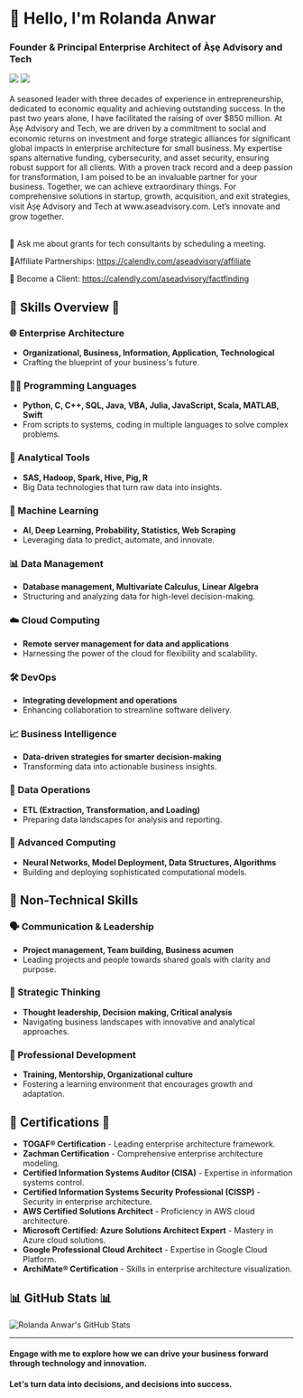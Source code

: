 <h1 align="left">👋 Hello, I'm Rolanda Anwar</h1>
<h3 align="left"> Founder & Principal Enterprise Architect of Às̩e̩ Advisory and Tech</h3>

<div align="left"> 
  <a href="https://calendly.com/aseadvisory/affiliate"><img src="https://img.shields.io/badge/Affiliate%20Partnerships-Schedule%20a%20Meeting-white?style=for-the-badge"></a>
  <a href="https://www.linkedin.com/company/aseadvisoryandtech/" target="_blank">
    <img src="https://img.shields.io/badge/LinkedIn-0077B5?style=for-the-badge&logo=linkedin&logoColor=white" target="_blank" />
  </a>
</div>

<br> 
A seasoned leader with three decades of experience in entrepreneurship, dedicated to economic equality and achieving outstanding success. In the past two years alone, I have facilitated the raising of over $850 million. At Às̩e̩ Advisory and Tech, we are driven by a commitment to social and economic returns on investment and forge strategic alliances for significant global impacts in enterprise architecture for small business. My expertise spans alternative funding, cybersecurity, and asset security, ensuring robust support for all clients. With a proven track record and a deep passion for transformation, I am poised to be an invaluable partner for your business. Together, we can achieve extraordinary things. For comprehensive solutions in startup, growth, acquisition, and exit strategies, visit Às̩e̩ Advisory and Tech at www.aseadvisory.com. 
Let’s innovate and grow together.
 <br>

<br> 

<div align="left">
 
💬 Ask me about grants for tech consultants by scheduling a meeting.

🤝Affiliate Partnerships: https://calendly.com/aseadvisory/affiliate

📝 Become a Client: https://calendly.com/aseadvisory/factfinding

 </div>


## 💼 Skills Overview 💼

### 🌐 Enterprise Architecture
- **Organizational, Business, Information, Application, Technological**
- Crafting the blueprint of your business's future.

### 👨‍💻 Programming Languages
- **Python, C, C++, SQL, Java, VBA, Julia, JavaScript, Scala, MATLAB, Swift**
- From scripts to systems, coding in multiple languages to solve complex problems.

### 🧮 Analytical Tools
- **SAS, Hadoop, Spark, Hive, Pig, R**
- Big Data technologies that turn raw data into insights.

### 🤖 Machine Learning
- **AI, Deep Learning, Probability, Statistics, Web Scraping**
- Leveraging data to predict, automate, and innovate.

### 📊 Data Management
- **Database management, Multivariate Calculus, Linear Algebra**
- Structuring and analyzing data for high-level decision-making.

### ☁️ Cloud Computing
- **Remote server management for data and applications**
- Harnessing the power of the cloud for flexibility and scalability.

### 🛠️ DevOps
- **Integrating development and operations**
- Enhancing collaboration to streamline software delivery.

### 📈 Business Intelligence
- **Data-driven strategies for smarter decision-making**
- Transforming data into actionable business insights.

### 🔄 Data Operations
- **ETL (Extraction, Transformation, and Loading)**
- Preparing data landscapes for analysis and reporting.

### 🧠 Advanced Computing
- **Neural Networks, Model Deployment, Data Structures, Algorithms**
- Building and deploying sophisticated computational models.

## 🚀 Non-Technical Skills

### 🗣️ Communication & Leadership
- **Project management, Team building, Business acumen**
- Leading projects and people towards shared goals with clarity and purpose.

### 🧐 Strategic Thinking
- **Thought leadership, Decision making, Critical analysis**
- Navigating business landscapes with innovative and analytical approaches.

### 🌟 Professional Development
- **Training, Mentorship, Organizational culture**
- Fostering a learning environment that encourages growth and adaptation.

## 📜 Certifications 📜
- **TOGAF® Certification** - Leading enterprise architecture framework.
- **Zachman Certification** - Comprehensive enterprise architecture modeling.
- **Certified Information Systems Auditor (CISA)** - Expertise in information systems control.
- **Certified Information Systems Security Professional (CISSP)** - Security in enterprise architecture.
- **AWS Certified Solutions Architect** - Proficiency in AWS cloud architecture.
- **Microsoft Certified: Azure Solutions Architect Expert** - Mastery in Azure cloud solutions.
- **Google Professional Cloud Architect** - Expertise in Google Cloud Platform.
- **ArchiMate® Certification** - Skills in enterprise architecture visualization.

## 📊 GitHub Stats 📊
![Rolanda Anwar's GitHub Stats](https://github-readme-stats.vercel.app/api?username=RolandaAnwar&show_icons=true&theme=radical)

---

#### Engage with me to explore how we can drive your business forward through technology and innovation.
#### Let's turn data into decisions, and decisions into success.
